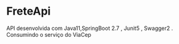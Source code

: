 # FreteApi
API desenvolvida com Java11,SpringBoot 2.7 , Junit5 , Swagger2 . Consumindo o serviço do ViaCep

